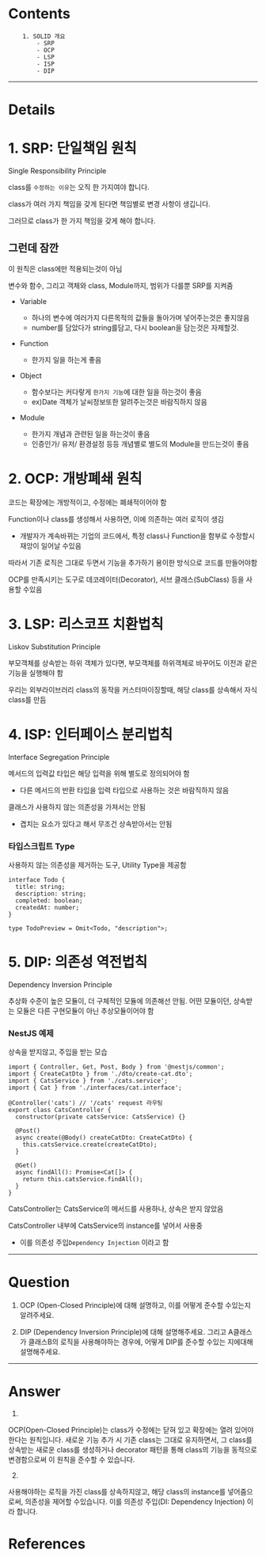 # Contents

```
    1. SOLID 개요
        - SRP
        - OCP
        - LSP
        - ISP
        - DIP
```

---

# Details

# 1. SRP: 단일책임 원칙

Single Responsibility Principle

class를 `수정하는 이유`는 오직 한 가지여야 합니다.

class가 여러 가지 책임을 갖게 된다면
책임별로 변경 사항이 생깁니다.

그러므로 class가 한 가지 책임을 갖게 해야 합니다.

## 그런데 잠깐

이 원칙은 class에만 적용되는것이 아님

변수와 함수, 그리고 객체와 class, Module까지,
범위가 다를뿐 SRP를 지켜줌

- Variable

  - 하나의 변수에 여러가지 다른목적의 값들을 돌아가며 넣어주는것은 좋지않음
  - number를 담았다가 string를담고, 다시 boolean을 담는것은 자제할것.

- Function

  - 한가지 일을 하는게 좋음

- Object

  - 함수보다는 커다랗게 `한가지 기능`에 대한 일을 하는것이 좋음
  - ex)Date 객체가 날씨정보또한 알려주는것은 바람직하지 않음

- Module

  - 한가지 개념과 관련된 일을 하는것이 좋음
  - 인증인가/ 유저/ 환경설정 등등 개념별로 별도의 Module을 만드는것이 좋음

# 2. OCP: 개방폐쇄 원칙

코드는 확장에는 개방적이고, 수정에는 폐쇄적이어야 함

Function이나 class를 생성해서 사용하면, 이에 의존하는 여러 로직이 생김

- 개발자가 계속바뀌는 기업의 코드에서, 특정 class나 Function을 함부로 수정할시 재앙이 일어날 수있음

따라서 기존 로직은 그대로 두면서 기능을 추가하기 용이한 방식으로 코드를 만들어야함

OCP를 만족시키는 도구로
데코레이터(Decorator), 서브 클래스(SubClass) 등을 사용할 수있음

# 3. LSP: 리스코프 치환법칙

Liskov Substitution Principle

부모객체를 상속받는 하위 객체가 있다면,
부모객체를 하위객체로 바꾸어도 이전과 같은 기능을 실행해야 함

우리는 외부라이브러리 class의 동작을 커스터마이징할때,
해당 class를 상속해서 자식 class를 만듬

# 4. ISP: 인터페이스 분리법칙

Interface Segregation Principle

메서드의 입력값 타입은 해당 입력을 위해 별도로 정의되어야 함

- 다른 메서드의 반환 타입을 입력 타입으로 사용하는 것은 바람직하지 않음

클래스가 사용하지 않는 의존성을 가져서는 안됨

- 겹치는 요소가 있다고 해서 무조건 상속받아서는 안됨

### 타입스크립트 Type

사용하지 않는 의존성을 제거하는 도구, Utility Type을 제공함

```TS
interface Todo {
  title: string;
  description: string;
  completed: boolean;
  createdAt: number;
}

type TodoPreview = Omit<Todo, "description">;
```

# 5. DIP: 의존성 역전법칙

Dependency Inversion Principle

추상화 수준이 높은 모듈이, 더 구체적인 모듈에 의존해선 안됨.
어떤 모듈이던, 상속받는 모듈은 다른 구현모듈이 아닌 추상모듈이어야 함

### NestJS 예제

상속을 받지않고, 주입을 받는 모습

```TS
import { Controller, Get, Post, Body } from '@nestjs/common';
import { CreateCatDto } from './dto/create-cat.dto';
import { CatsService } from './cats.service';
import { Cat } from './interfaces/cat.interface';

@Controller('cats') // '/cats' request 라우팅
export class CatsController {
  constructor(private catsService: CatsService) {}

  @Post()
  async create(@Body() createCatDto: CreateCatDto) {
    this.catsService.create(createCatDto);
  }

  @Get()
  async findAll(): Promise<Cat[]> {
    return this.catsService.findAll();
  }
}
```

CatsController는 CatsService의 메서드를 사용하나,
상속은 받지 않았음

CatsController 내부에 CatsService의 instance를 넣어서 사용중

- 이를 의존성 주입`Dependency Injection` 이라고 함

---

# Question

1. OCP (Open-Closed Principle)에 대해 설명하고, 이를 어떻게 준수할 수있는지 알려주세요.

2. DIP (Dependency Inversion Principle)에 대해 설명해주세요.
   그리고 A클래스가 클래스B의 로직을 사용해야하는 경우에, 어떻게 DIP를 준수할 수있는 지에대해 설명해주세요.

---

# Answer

1.

OCP(Open-Closed Principle)는 class가 수정에는 닫혀 있고 확장에는 열려 있어야 한다는 원칙입니다.
새로운 기능 추가 시 기존 class는 그대로 유지하면서, 그 class를 상속받는 새로운 class를 생성하거나 decorator 패턴을 통해 class의 기능을 동적으로 변경함으로써 이 원칙을 준수할 수 있습니다.

2.

사용해야하는 로직을 가진 class를 상속하지않고, 해당 class의 instance를 넣어줌으로써,
의존성을 제어할 수있습니다.
이를 의존성 주입(DI: Dependency Injection) 이라 합니다.

# References
